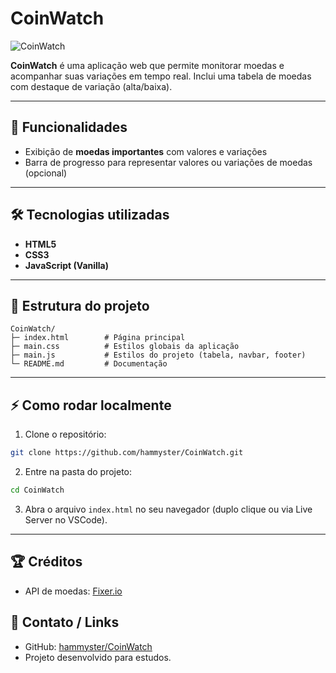 # CoinWatch

![CoinWatch](https://i.ibb.co/j9WGZ5Rb/screencapture-file-C-Users-ryannn-One-Drive-Documentos-Git-Hub-Coin-Watch-index-html-2025-10-20-17-1.png)

**CoinWatch** é uma aplicação web que permite monitorar moedas e acompanhar suas variações em tempo real. Inclui uma tabela de moedas com destaque de variação (alta/baixa).

---

## 🚀 Funcionalidades

* Exibição de **moedas importantes** com valores e variações
* Barra de progresso para representar valores ou variações de moedas (opcional)

---

## 🛠 Tecnologias utilizadas

* **HTML5**
* **CSS3**
* **JavaScript (Vanilla)**
---

## 📁 Estrutura do projeto

```
CoinWatch/
├─ index.html        # Página principal
├─ main.css          # Estilos globais da aplicação
├─ main.js           # Estilos do projeto (tabela, navbar, footer)
└─ README.md         # Documentação
```

---

## ⚡ Como rodar localmente

1. Clone o repositório:

```bash
git clone https://github.com/hammyster/CoinWatch.git
```

2. Entre na pasta do projeto:

```bash
cd CoinWatch
```

3. Abra o arquivo `index.html` no seu navegador (duplo clique ou via Live Server no VSCode).

---

## 🏆 Créditos
- API de moedas: [Fixer.io](https://fixer.io/)

## 📌 Contato / Links

* GitHub: [hammyster/CoinWatch](https://github.com/hammyster/CoinWatch)
* Projeto desenvolvido para estudos.
